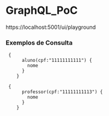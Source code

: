 # GraphQL_PoC

https://localhost:5001/ui/playground

### Exemplos de Consulta

```
 {
      aluno(cpf:"11111111111") {
        nome
      }
    }
```
```
 {
      professor(cpf:"11111111113") {
        nome
      }
    }
```
